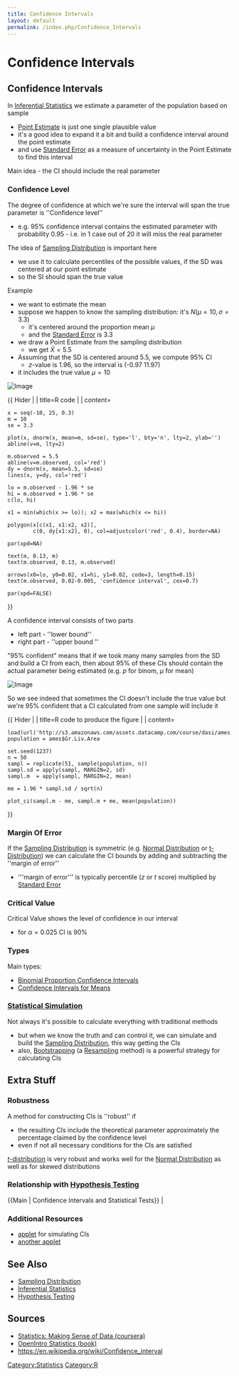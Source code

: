 ```yaml
---
title: Confidence Intervals
layout: default
permalink: /index.php/Confidence_Intervals
---
```


# Confidence Intervals

## Confidence Intervals
In [Inferential Statistics](Inferential_Statistics) we estimate a parameter of the population based on sample
- [Point Estimate](Point_Estimate) is just one single plausible value
- it's a good idea to expand it a bit and build a confidence interval around the point estimate
- and use [Standard Error](Standard_Error) as a measure of uncertainty in the Point Estimate to find this interval


Main idea - the CI should include the real parameter 


### Confidence Level
The degree of confidence at which we're sure the interval will span the true parameter is ''Confidence level''
- e.g. 95% confidence interval contains the estimated parameter with probability 0.95 - i.e. in 1 case out of 20 it will miss the real parameter


The idea of [Sampling Distribution](Sampling_Distribution) is important here
- we use it to calculate percentiles of the possible values, if the SD was centered at our point estimate
- so the SI should span the true value


Example
- we want to estimate the mean
- suppose we happen to know the sampling distribution: it's $N(\mu = 10, \sigma = 3.3)$
  - it's centered around the proportion mean $\mu$
  - and the [Standard Error](Standard_Error) is 3.3
- we draw a Point Estimate from the sampling distribution
  - we get $\bar{X} = 5.5$
- Assuming that the SD is centered around 5.5, we compute 95% CI
  - $z$-value is 1.96, so the interval is (-0.97 11.97)
- it includes the true value $\mu=10$


<img src="http://habrastorage.org/files/a76/ac7/b68/a76ac7b689e64323af65a6d4d0df5f9c.png" alt="Image">

{{ Hider |  |   title=R code |  |   content=
```carbon
x = seq(-10, 25, 0.3)
m = 10
se = 3.3

plot(x, dnorm(x, mean=m, sd=se), type='l', bty='n', lty=2, ylab='')
abline(v=m, lty=2)

m.observed = 5.5
abline(v=m.observed, col='red')
dy = dnorm(x, mean=5.5, sd=se)
lines(x, y=dy, col='red')

lo = m.observed - 1.96 * se
hi = m.observed + 1.96 * se
c(lo, hi)

x1 = min(which(x >= lo)); x2 = max(which(x <= hi)) 

polygon(x[c(x1, x1:x2, x2)],
        c(0, dy[x1:x2], 0), col=adjustcolor('red', 0.4), border=NA)

par(xpd=NA)

text(m, 0.13, m)
text(m.observed, 0.13, m.observed)

arrows(x0=lo, y0=0.02, x1=hi, y1=0.02, code=3, length=0.15)
text(m.observed, 0.02-0.005, 'confidence interval', cex=0.7)

par(xpd=FALSE)
```
}} 


A confidence interval consists of two parts
- left part - ''lower bound''
- right part - ''upper bound ''


"95% confident" means that if we took many many samples from the SD and build a CI from each, then about 95% of these CIs should contain the actual parameter being estimated (e.g. $p$ for binom, $\mu$ for mean)


<img src="http://habrastorage.org/files/2ab/3aa/77c/2ab3aa77ce294aa691b07d98778052f1.png" alt="Image">

So we see indeed that sometimes the CI doesn't include the true value
but we're 95% confident that a CI calculated from one sample will include it 



{{ Hider |  |   title=R code to produce the figure |  |   content=
```gdscript
load(url('http://s3.amazonaws.com/assets.datacamp.com/course/dasi/ames.RData'))
population = ames$Gr.Liv.Area

set.seed(1237)
n = 50
sampl = replicate(51, sample(population, n))
sampl.sd = apply(sampl, MARGIN=2, sd)
sampl.m  = apply(sampl, MARGIN=2, mean)

me = 1.96 * sampl.sd / sqrt(n)

plot_ci(sampl.m - me, sampl.m + me, mean(population))
```
}}


### Margin Of Error
If the [Sampling Distribution](Sampling_Distribution) is symmetric (e.g. [Normal Distribution](Normal_Distribution) or [t-Distribution](t-Distribution)) we can calculate the CI bounds by adding and subtracting the ''margin of error'' 
- '''margin of error''' is typically percentile ($z$ or $t$ score) multiplied by [Standard Error](Standard_Error)


### Critical Value
Critical Value shows the level of confidence in our interval
- for $\alpha = 0.025$ CI is 90%


### Types
Main types:
- [Binomial Proportion Confidence Intervals](Binomial_Proportion_Confidence_Intervals)
- [Confidence Intervals for Means](Confidence_Intervals_for_Means)


### [Statistical Simulation](Statistical_Simulation)
Not always it's possible to calculate everything with traditional methods 
- but when we know the truth and can control it, we can simulate and build the [Sampling Distribution](Sampling_Distribution), this way getting the CIs
- also, [Bootstrapping](Bootstrapping) (a [Resampling](Resampling) method) is a powerful strategy for calculating CIs 



## Extra Stuff
### Robustness
A method  for constructing CIs is ''robust'' if
- the resulting CIs include the theoretical parameter approximately the percentage claimed by the confidence level
- even if not all necessary conditions for the CIs are satisfied

[$t$-distribution](t-distribution) is very robust and works well for the [Normal Distribution](Normal_Distribution) as well as for skewed distributions


### Relationship with [Hypothesis Testing](Statistical_Tests_of_Significance)
{{Main |  Confidence Intervals and Statistical Tests}} |

### Additional Resources
- [applet](http://www.rossmanchance.com/applets/NewConfsim/Confsim.html) for simulating CIs 
- [another applet](http://www.utstat.utoronto.ca/alisong/moocapplets/ci_creation_applet)


## See Also
- [Sampling Distribution](Sampling_Distribution)
- [Inferential Statistics](Inferential_Statistics)
- [Hypothesis Testing](Hypothesis_Testing)

## Sources
- [Statistics: Making Sense of Data (coursera)](Statistics__Making_Sense_of_Data_(coursera))
- [OpenIntro Statistics (book)](OpenIntro_Statistics_(book))
- https://en.wikipedia.org/wiki/Confidence_interval



[Category:Statistics](Category_Statistics)
[Category:R](Category_R)